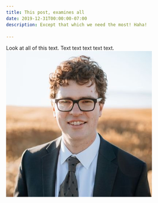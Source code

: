 ```yaml
---
title: This post, examines all
date: 2019-12-31T00:00:00-07:00
description: Except that which we need the most! Haha!

---
```

Look at all of this text. Text text text text text.![](/content/assets/profile-pic.jpg)